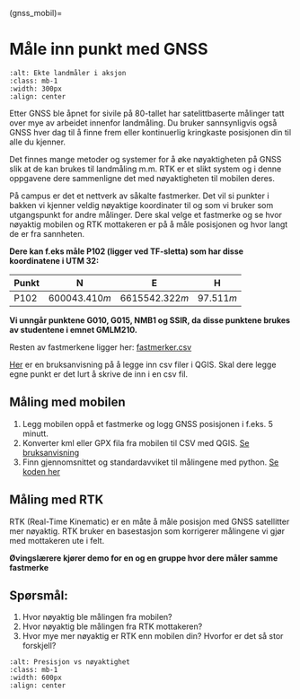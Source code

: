 (gnss_mobil)=
# Måle inn punkt med GNSS

```{image} ../bilder/rtk.jpg
:alt: Ekte landmåler i aksjon
:class: mb-1
:width: 300px
:align: center
```

Etter GNSS ble åpnet for sivile på 80-tallet har satelittbaserte målinger tatt over mye av arbeidet innenfor landmåling. Du bruker sannsynligvis også GNSS hver dag til å finne frem eller kontinuerlig kringkaste posisjonen din til alle du kjenner.

Det finnes mange metoder og systemer for å øke nøyaktigheten på GNSS slik at de kan brukes til landmåling m.m. 
RTK er et slikt system og i denne oppgavene dere sammenligne det med nøyaktigheten til mobilen deres.

På campus er det et nettverk av såkalte fastmerker. Det vil si punkter i bakken vi kjenner veldig nøyaktige koordinater til og som vi bruker som utgangspunkt for andre målinger.
Dere skal velge et fastmerke og se hvor nøyaktig mobilen og RTK mottakeren er på å måle posisjonen og hvor langt de er fra sannheten. 


**Dere kan f.eks måle P102 (ligger ved TF-sletta) som har disse koordinatene i UTM 32:**

| Punkt | N | E | H |
|---|---|---|---|
| P102 | $600043.410m$ | $6615542.322m$ | $97.511m$ |

**Vi unngår punktene G010, G015, NMB1 og SSIR, da disse punktene brukes av studentene i emnet GMLM210.** 

Resten av fastmerkene ligger her: [fastmerker.csv](/ressurser/fastmerker.csv)


[Her](/bruksanvisninger/qgis_csv_import.md) er en bruksanvisning på å legge inn csv filer i QGIS. Skal dere legge egne punkt er det lurt å skrive de inn i en csv fil.

## Måling med mobilen
1. Legg mobilen oppå et fastmerke og logg GNSS posisjonen i f.eks. 5 minutt.
2. Konverter kml eller GPX fila fra mobilen til CSV med QGIS. [Se bruksanvisning](/bruksanvisninger/qgis_csv_eksport.md)
2. Finn gjennomsnittet og standardavviket til målingene med python. [Se koden her](python_gjennomsnitt)

## Måling med RTK
RTK (Real-Time Kinematic) er en måte å måle posisjon med GNSS satellitter mer nøyaktig. RTK bruker en basestasjon som korrigerer målingene vi gjør med mottakeren ute i felt.

**Øvingslærere kjører demo for en og en gruppe hvor dere måler samme fastmerke**

## Spørsmål:
1. Hvor nøyaktig ble målingen fra mobilen?
1. Hvor nøyaktig ble målingen fra RTK mottakeren?
1. Hvor mye mer nøyaktig er RTK enn mobilen din? Hvorfor er det så stor forskjell?

```{image} ../bilder/presisjon_vs_noyaktighet.png
:alt: Presisjon vs nøyaktighet
:class: mb-1
:width: 600px
:align: center
```